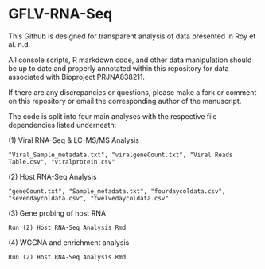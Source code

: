 # GFLV-RNA-Seq

This Github is designed for transparent analysis of data presented in Roy et al. n.d. 

All console scripts, R markdown code, and other data manipulation should be up to date and properly annotated within this repository for data associated with Bioproject PRJNA838211.

If there are any discrepancies or questions, please make a fork or comment on this repository or email the corresponding author of the manuscript.

The code is split into four main analyses with the respective file dependencies listed underneath: 

(1) Viral RNA-Seq & LC-MS/MS Analysis

    "Viral_Sample_metadata.txt", "viralgeneCount.txt", "Viral Reads Table.csv", "viralprotein.csv"
    
(2) Host RNA-Seq Analysis

    "geneCount.txt", "Sample_metadata.txt", "fourdaycoldata.csv", "sevendaycoldata.csv", "twelvedaycoldata.csv"
    
(3) Gene probing of host RNA

    Run (2) Host RNA-Seq Analysis Rmd

(4) WGCNA and enrichment analysis

    Run (2) Host RNA-Seq Analysis Rmd
